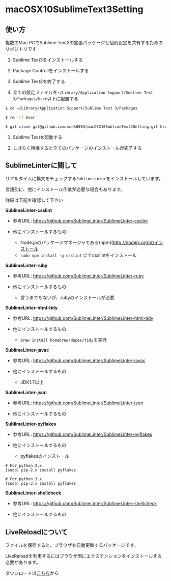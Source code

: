 macOSX10SublimeText3Setting
===========================

使い方
--------

複数のMac PCでSublime Text3の拡張パッケージと個別設定を共有するためのリポジトリです

1. Sublime Text3をインストールする

1. Package Controllをインストールする

1. Sublime Text3を終了する

1. 全ての設定ファイルを`~/Library/Application Support/Sublime Text 3/Packages/User`以下に配置する

```bash
$ cd ~/Library/Application Support/Sublime Text 3/Packages

$ rm -rf User

$ git clone git@github.com:seak0503/macOSX10SublimeText3Setting.git User
```

1. Sublime Textを起動する

1. しばらく待機すると全てのパッケージのインストールが完了する


SublimeLinterに関して
-----------------------
リアルタイムに構文をチェックする`SublimeLinter`をインストールしています。

言語別に、他にインストール作業が必要な場合もあります。

詳細は下記を確認して下さい

**SublimeLinter-csslint**

* 参考URL: https://github.com/SublimeLinter/SublimeLinter-csslint

* 他にインストールするもの:
   * Node.jpのパッケージマネージャである(npm)[http://nodejs.org]のインストール
   * `sudo npm install -g csslint` にてcsslintをインストール


**SublimeLinter-ruby**

* 参考URL: https://github.com/SublimeLinter/SublimeLinter-ruby

* 他にインストールするもの:
   * 言うまでもないが、rubyのインストールが必要

**SublimeLinter-html-tidy**

* 参考URL: https://github.com/SublimeLinter/SublimeLinter-html-tidy

* 他にインストールするもの:
   * `brew install homebrew/dupes/tidy`を実行

**SublimeLinter-javac**

* 参考URL: https://github.com/SublimeLinter/SublimeLinter-javac

* 他にインストールするもの
   * JDK1.7以上

**SublimeLinter-json**

* 参考URL: https://github.com/SublimeLinter/SublimeLinter-json

* 他にインストールするもの

**SublimeLinter-pyflakes**

* 参考URL: https://github.com/SublimeLinter/SublimeLinter-pyflakes

* 他にインストールするもの
   * pyflakesのインストール

```
# For python 2.x
[sudo] pip-2.x install pyflakes

# For python 3.x
[sudo] pip-3.x install pyflakes
```

**SublimeLinter-shellcheck**

* 参考URL: https://github.com/SublimeLinter/SublimeLinter-shellcheck

* 他にインストールするもの

LiveReloadについて
---------------------

ファイルを保存すると、ブラウザを自動更新するパッケージです。

LiveReloadを利用するにはブラウザ側にエクステンションをインストールする
必要があります。

ダウンロードは[こちら](http://feedback.livereload.com/knowledgebase/articles/86242-how-do-i-install-and-use-the-browser-extensions-)から